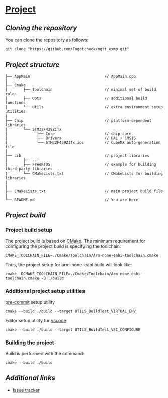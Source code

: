 # **[Project](https://github.com/Fogotcheck/mqtt_exmp.git)**

## *Cloning the repository*

You can clone the repository as follows:

```console
git clone "https://github.com/Fogotcheck/mqtt_exmp.git"
```

## *Project structure*

```
├── AppMain                                 // AppMain.cpp
|
├── Cmake
|       ├── Toolchain                       // minimal set of build rules
|       ├── Opts                            // additional build functions
|       └── Utils                           // extra environment setup utilities
|
├── Chip                                    // platform-dependent libraries
|       └── STM32F439ZITx
|             ├── Core                      // chip core
|             ├── Drivers                   // HAL + CMSIS
|             └── STM32F439ZITx.ioc         // CubeMX auto-generation file
|
├── Lib                                     // project libraries
|       ├── ...
|       ├── FreeRTOS                        // example for building third-party libraries
|       └── CMakeLists.txt                  // CMakeLists for building libraries
|
|
├── CMakeLists.txt                          // main project build file
|
└── README.md                               // You are here

```

## *Project build*

### Project build setup
The project build is based on [CMake](https://cmake.org/). The minimum requirement for configuring the project build is specifying the toolchain:

```console
CMAKE_TOOLCHAIN_FILE=./Cmake/Toolchain/Arm-none-eabi-toolchain.cmake
```
Thus, the project setup for arm-none-eabi build will look like:

```console
cmake -DCMAKE_TOOLCHAIN_FILE=./Cmake/Toolchain/Arm-none-eabi-toolchain.cmake -B ./build
```

### Additional project setup utilities

[pre-commit](https://pre-commit.com) setup utility

```console
cmake --build ./build --target UTILS_BuildTest_VIRTUAL_ENV
```

Editor setup utility for [vscode](https://code.visualstudio.com/)
```console
cmake --build ./build --target UTILS_BuildTest_VSC_CONFIGURE
```
### Building the project

Build is performed with the command:

```console
cmake --build ./build
```

## *Additional links*

* [Issue tracker](https://github.com/Fogotcheck/mqtt_exmp/issues)

